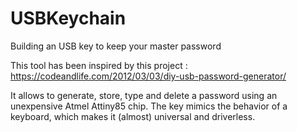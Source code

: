 # USBKeychain
Building an USB key to keep your master password

This tool has been inspired by this project : https://codeandlife.com/2012/03/03/diy-usb-password-generator/

It allows to generate, store, type and delete a password using an unexpensive Atmel Attiny85 chip.
The key mimics the behavior of a keyboard, which makes it (almost) universal and driverless.
